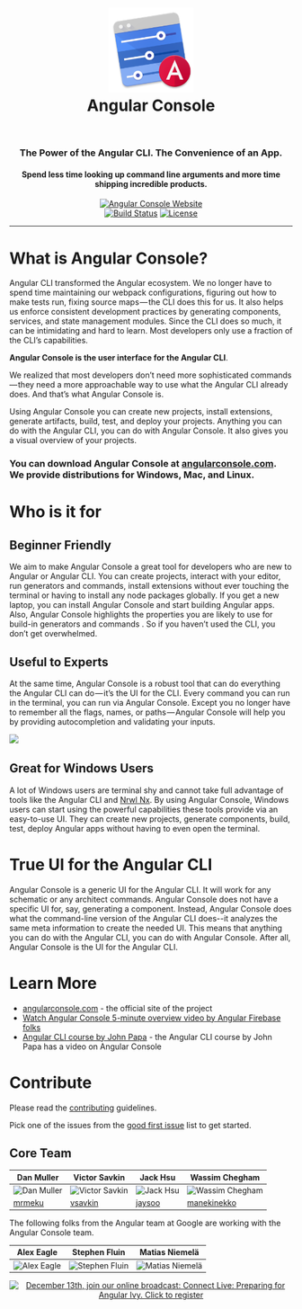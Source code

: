<h1 align="center">
	<img
		width="150"
		alt="Logo"
		src="server/assets/icons/build/icon.png">
    </br>
    <div>Angular Console</div>
    </br>
</h1>

<h3 align="center">
    The Power of the Angular CLI. The Convenience of an App.
</h3>

<h4 align="center">
    Spend less time looking up command line arguments and more time shipping incredible products.
</h4>

<p align="center">
	<a href="https://angularconsole.org/"><img
		alt="Angular Console Website"
		src="https://img.shields.io/badge/Angular-Console-blue.svg"></a>
	<br>
    <a href="https://circleci.com/gh/nrwl/angular-console/tree/master"><img
		alt="Build Status"
		src="https://circleci.com/gh/nrwl/angular-console/tree/master.svg?style=svg"></a>
    <a href="https://opensource.org/licenses/MIT"><img
		alt="License"
		src="https://img.shields.io/npm/l/@nrwl/schematics.svg"></a>
</p>


<hr>


# What is Angular Console?

Angular CLI transformed the Angular ecosystem. We no longer have to spend time maintaining our webpack configurations, figuring out how to make tests run, fixing source maps — the CLI does this for us. It also helps us enforce consistent development practices by generating components, services, and state management modules. Since the CLI does so much, it can be intimidating and hard to learn. Most developers only use a fraction of the CLI’s capabilities.

**Angular Console is the user interface for the Angular CLI**.

We realized that most developers don’t need more sophisticated commands — they need a more approachable way to use what the Angular CLI already does. And that’s what Angular Console is.

Using Angular Console you can create new projects, install extensions, generate artifacts, build, test, and deploy your projects. Anything you can do with the Angular CLI, you can do with Angular Console. It also gives you a visual overview of your projects.


### You can download Angular Console at [angularconsole.com](https://angularconsole.com/). We provide distributions for Windows, Mac, and Linux.



# Who is it for

## Beginner Friendly

We aim to make Angular Console a great tool for developers who are new to Angular or Angular CLI. You can create projects, interact with your editor, run generators and commands, install extensions without ever touching the terminal or having to install any node packages globally. If you get a new laptop, you can install Angular Console and start building Angular apps. Also, Angular Console highlights the properties you are likely to use for build-in generators and commands . So if you haven’t used the CLI, you don’t get overwhelmed.

## Useful to Experts

At the same time, Angular Console is a robust tool that can do everything the Angular CLI can do — it’s the UI for the CLI. Every command you can run in the terminal, you can run via Angular Console. Except you no longer have to remember all the flags, names, or paths — Angular Console will help you by providing autocompletion and validating your inputs.

<img src="https://cdn-images-1.medium.com/max/2000/1*sX6YNQ3SIpjpQ9u5Xgnr_Q.png">

## Great for Windows Users

A lot of Windows users are terminal shy and cannot take full advantage of tools like the Angular CLI and [Nrwl Nx](http://nrwl.io/nx). By using Angular Console, Windows users can start using the powerful capabilities these tools provide via an easy-to-use UI. They can create new projects, generate components, build, test, deploy Angular apps without having to even open the terminal.


# True UI for the Angular CLI

Angular Console is a generic UI for the Angular CLI. It will work for any schematic or any architect commands. Angular Console does not have a specific UI for, say, generating a component. Instead, Angular Console does what the command-line version of the Angular CLI does--it analyzes the same meta information to create the needed UI. This means that anything you can do with the Angular CLI, you can do with Angular Console. After all, Angular Console is the UI for the Angular CLI.


# Learn More

* [angularconsole.com](http://angularconsole.com) - the official site of the project
* [Watch Angular Console 5-minute overview video by Angular Firebase folks](https://www.youtube.com/watch?time_continue=18&v=d2K2Cp8BJx0)
* [Angular CLI course by John Papa](https://www.pluralsight.com/courses/angular-cli) - the Angular CLI course by John Papa has a video on Angular Console

# Contribute

Please read the [contributing](https://github.com/nrwl/angular-console/blob/master/CONTRIBUTING.md) guidelines.

Pick one of the issues from the [good first issue](https://github.com/nrwl/angular-console/issues?q=is%3Aopen+is%3Aissue+label%3A%22good+first+issue%22) list to get started.

## Core Team

Dan Muller | Victor Savkin | Jack Hsu | Wassim Chegham
------------ | ------------- | ------------- | -------------
![Dan Muller](https://github.com/nrwl/angular-console/blob/master/static/dan_pic.jpg) | ![Victor Savkin](https://github.com/nrwl/angular-console/blob/master/static/victor_pic.jpg) | ![Jack Hsu](https://github.com/nrwl/angular-console/blob/master/static/jack_pic.jpg) | ![Wassim Chegham](https://github.com/nrwl/angular-console/blob/master/static/wassim_pic.jpg)
[mrmeku](https://github.com/mrmeku)|[vsavkin](https://github.com/vsavkin)|[jaysoo](https://github.com/jaysoo)|[manekinekko](https://github.com/manekinekko)

The following folks from the Angular team at Google are working with the Angular Console team.


Alex Eagle | Stephen Fluin | Matias Niemelä
------------ | ------------- | -------------
![Alex Eagle](https://github.com/nrwl/angular-console/blob/master/static/alex_eagle_pic.jpg) | ![Stephen Fluin](https://github.com/nrwl/angular-console/blob/master/static/stephen_pic.jpg) | ![Matias Niemelä](https://github.com/nrwl/angular-console/blob/master/static/matias_pic.jpg)

<p align="center">
  <a href="https://go.nrwl.io/nrwl-connect-live-angular-ivy?utm_campaign=Connect&utm_content=80290241&utm_medium=github&utm_source=angular-console" target="_blank">  
    <img 
         width="728" 
         height="90" 
         src="https://images.ctfassets.net/8eyogtwep6d2/13DzHPGgyYKMyaOsyoewCg/08887f39154c37e7839484119cb391fe/connect-live-banner.png" 
         srcset="https://images.ctfassets.net/8eyogtwep6d2/6NwJhSjhsc0cwkKAOc6KCc/e46f885a0ec3c25c22fe695123d5a4e5/connect-live-banner_2x.png 2x" 
         alt="December 13th, join our online broadcast: Connect Live: Preparing for Angular Ivy. Click to register">
  </a>
</p>
